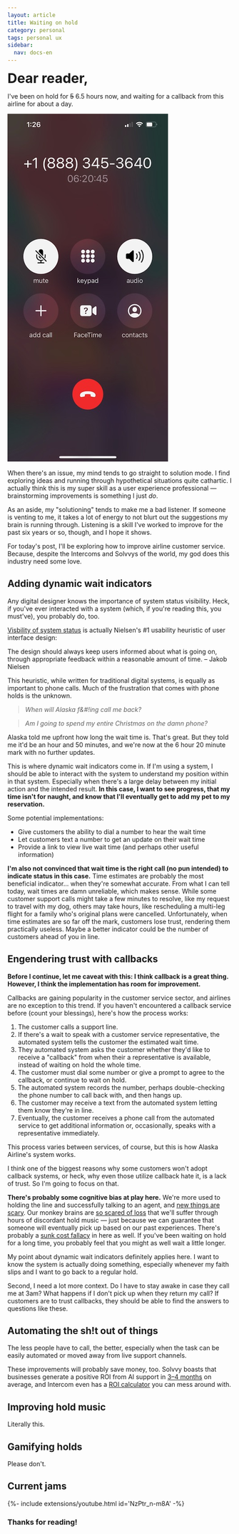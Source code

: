 ```yaml
---
layout: article
title: Waiting on hold
category: personal
tags: personal ux
sidebar:
  nav: docs-en
---
```


<div style="font-size: 30px"><b>Dear reader,</b></div>

I've been on hold for ~~5~~ 6.5 hours now, and waiting for a callback from this airline for about a day.

![screenshot of phone call with over 6 hours of duration](/assets/img/wait.jpeg)


When there's an issue, my mind tends to go straight to solution mode. I find exploring ideas and running through hypothetical situations quite cathartic. I actually think this is my super skill as a user experience professional — brainstorming improvements is something I just *do*.

As an aside, my "solutioning" tends to make me a bad listener. If someone is venting to me, it takes a lot of energy to not blurt out the suggestions my brain is running through. Listening is a skill I've worked to improve for the past six years or so, though, and I hope it shows.

For today's post, I'll be exploring how to improve airline customer service. Because, despite the Intercoms and Solvvys of the world, my god does this industry need some love.

## Adding dynamic wait indicators
Any digital designer knows the importance of system status visibility. Heck, if you've ever interacted with a system (which, if you're reading this, you must've), you probably do, too.

[Visbility of system status](https://www.nngroup.com/articles/ten-usability-heuristics/) is actually Nielsen's #1 usability heuristic of user interface design:

<div class="callout">
  <div class="callout__content">
    <p>The design should always keep users informed about what is going on, through appropriate feedback within a reasonable amount of time. – Jakob Nielsen</p>
  </div>
</div>

This heuristic, while written for traditional digital systems, is equally as important to phone calls. Much of the frustration that comes with phone holds is the unknown.

> *When will Alaska f&#!ing call me back?*

> *Am I going to spend my entire Christmas on the damn phone?* 

Alaska told me upfront how long the wait time is. That's great. But they told me it'd be an hour and 50 minutes, and we're now at the 6 hour 20 minute mark with no further updates.

This is where dynamic wait indicators come in. If I'm using a system, I should be able to interact with the system to understand my position within in that system. Especially when there's a large delay between my initial action and the intended result. **In this case, I want to see progress, that my time isn't for naught, and know that I'll eventually get to add my pet to my reservation.**

Some potential implementations:

- Give customers the ability to dial a number to hear the wait time
- Let customers text a number to get an update on their wait time 
- Provide a link to view live wait time (and perhaps other useful information)

**I'm also not convinced that wait time is the right call (no pun intended) to indicate status in this case.** Time estimates are probably the most beneficial indicator... when they're somewhat accurate. From what I can tell today, wait times are damn unreliable, which makes sense. While some customer support calls might take a few minutes to resolve, like my request to travel with my dog, others may take hours, like rescheduling a multi-leg flight for a family who's original plans were cancelled. Unfortunately, when time estimates are so far off the mark, customers lose trust, rendering them practically useless. Maybe a better indicator could be the number of customers ahead of you in line.


## Engendering trust with callbacks
**Before I continue, let me caveat with this: I think callback is a great thing. However, I think the implementation has room for improvement.**

Callbacks are gaining popularity in the customer service sector, and airlines are no exception to this trend. If you haven't encountered a callback service before (count your blessings), here's how the process works:

1. The customer calls a support line.
2. If there's a wait to speak with a customer service representative, the automated system tells the customer the estimated wait time.
3. They automated system asks the customer whether they'd like to receive a "callback" from when their a representative is available, instead of waiting on hold the whole time.
4. The customer must dial some number or give a prompt to agree to the callback, or continue to wait on hold.
5. The automated system records the number, perhaps double-checking the phone number to call back with, and then hangs up.
6. The customer may receive a text from the automated system letting them know they're in line.
7. Eventually, the customer receives a phone call from the automated service to get additional information or, occasionally, speaks with a representative immediately.

This process varies between services, of course, but this is how Alaska Airline's system works.

I think one of the biggest reasons why some customers won't adopt callback systems, or heck, why even those utilize callback hate it, is a lack of trust. So I'm going to focus on that. 

**There's probably some cognitive bias at play here.** We're more used to holding the line and successfully talking to an agent, and [new things are scary](https://scholar.harvard.edu/files/rzeckhauser/files/status_quo_bias_in_decision_making.pdf). Our monkey brains are [so scared of loss](https://thedecisionlab.com/biases/loss-aversion) that we'll suffer through hours of discordant hold music — just because we can guarantee that someone will eventually pick up based on our past experiences. There's probably a [sunk cost fallacy](https://hbr.org/2021/07/how-susceptible-are-you-to-the-sunk-cost-fallacy) in here as well. If you've been waiting on hold for a long time, you probably feel that you might as well wait a little longer.  

My point about dynamic wait indicators definitely applies here. I want to know the system is actually doing something, especially whenever my faith slips and I want to go back to a regular hold. 

Second, I need a lot more context. Do I have to stay awake in case they call me at 3am? What happens if I don't pick up when they return my call? If customers are to trust callbacks, they should be able to find the answers to questions like these.

## Automating the sh!t out of things
The less people have to call, the better, especially when the task can be easily automated or moved away from live support channels.

These improvements will probably save money, too. Solvvy boasts that businesses generate a positive ROI from AI support in [3–4 months](https://solvvy.com/solutions/higher-csat-and-roi/) on average, and Intercom even has a [ROI calculator](https://www.intercom.com/roi-calculator/support) you can mess around with.

## Improving hold music
Literally this.

## Gamifying holds
Please don't.

## Current jams
<div>{%- include extensions/youtube.html id='NzPtr_n-m8A' -%}</div>


### Thanks for reading!
